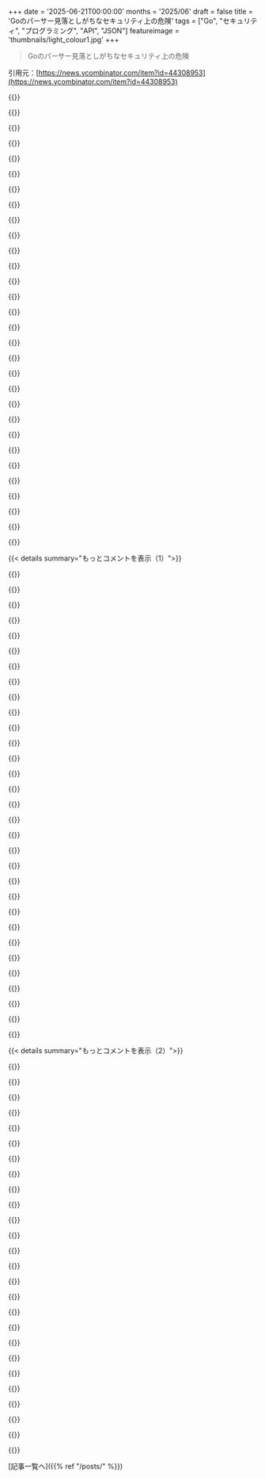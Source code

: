 +++
date = '2025-06-21T00:00:00'
months = '2025/06'
draft = false
title = 'Goのパーサー見落としがちなセキュリティ上の危険'
tags = ["Go", "セキュリティ", "プログラミング", "API", "JSON"]
featureimage = 'thumbnails/light_colour1.jpg'
+++

> Goのパーサー見落としがちなセキュリティ上の危険

引用元：[https://news.ycombinator.com/item?id=44308953](https://news.ycombinator.com/item?id=44308953)




{{<matomeQuote body="Goのパーサー問題ってDTOをビジネスロジックで使い回したり、API間で共有したりする時に起きる話？セキュリティのためにunmarshallしたくないフィールドがあるDTOなんて考えたことなかったな。Goは「DRYじゃなくDO REPEAT YOURSELFしろ！」なのに変な感じ。<br>余談だけど、JS（TypeScriptでも）はこれが避けられなくてイライラする。スプレッド構文が悪さを増してるね。DTOとビジネスオブジェクトを分けるとか、スプレッドを使わないとかすればいいけど。（もしかしたら…はlintエラーにすべきかもね）" userName="bravesoul2" createdAt="2025/06/22 04:04:01" color="">}}




{{<matomeQuote body="TypeScriptでは避けられないってことは全くないよ。アプリの構造次第だけど、今どきはデータの境界でzodとかを使うのが普通だよ。注意は必要だけど（zodの.strictとか）、絶対避けられないわけじゃないってば。" userName="IceDane" createdAt="2025/06/22 09:40:27" color="#785bff">}}




{{<matomeQuote body="はっきり言うべきだったわ。避けられるけど、チェックする仕組みをいっぱい足さないと無理なんだよね。言語そのものは助けてくれないの。Goとかだと、structにフィールドfooがなかったらランタイムにもない。でもJSだとあるかも。それを防ぐにはライブラリが必要。結局、毎回fetchの時に誰かがzodを使うかどうかに頼ってるだけじゃん。" userName="bravesoul2" createdAt="2025/06/22 11:04:40" color="#38d3d3">}}




{{<matomeQuote body="OpenAPIでもできるよ。" userName="paulddraper" createdAt="2025/06/22 15:28:45" color="">}}




{{<matomeQuote body="DTOはOOPからきてて、Javaはその代表選手だよ。でもあちこちで見かけるってば。https://codewithstyle.info/typescript-dto/" userName="paulddraper" createdAt="2025/06/22 15:27:32" color="#ff5733">}}




{{<matomeQuote body="1. Javaは最初からOOで作られたの。ポインタ演算なし、全部クラスにカプセル化とかね。<br>2. C++にはちょっと変なOO機能があるよ--friendsとか多重継承とか。<br>3. 一番大事なのは、Javaは自動メモリ管理でC++よりずっと簡単ってこと。" userName="paulddraper" createdAt="2025/06/23 16:15:17" color="">}}




{{<matomeQuote body="気をつけなきゃいけないのは、もしDisallowUnknownFieldsを使うと、APIの互換性のある変更を扱うのがめちゃくちゃ難しくなるってことだよ--これって普通だし、たいてい良いパターンなんだ。" userName="glenjamin" createdAt="2025/06/21 13:18:25" color="#ff33a1">}}




{{<matomeQuote body="よく言われることだけど、最近は追加フィールドが無視されるのが実はアンチパターンじゃないかと思い始めてるんだ。フィールドが違うのに同じとみなされたり、LLMがツール入力で hallucinate したのに無視されたりして、エッジケースで微妙に間違った挙動になるのを何度も見てきたよ。パースが正確で、変更があれば必ず新しいバージョンになるAPIを作ってみたい気もするな。難しくないと思うけど、応答のダウングレードとか古いバージョンの非推奨化のツールが必要かもね。" userName="georgelyon" createdAt="2025/06/22 00:26:04" color="#785bff">}}




{{<matomeQuote body="便利で労力削減になるんだから、当然セキュリティとは根本的に相反するよね。全部トレードオフだよ。" userName="yencabulator" createdAt="2025/06/22 03:38:57" color="">}}




{{<matomeQuote body="クライアント書いてるなら問題かもね。サーバー書いてるなら、一度有効だった入力は永遠に有効にすべきってルールがあると思うから、フィールドは絶対に消さないんだ。DisallowUnknownFieldsの主な利点は、クライアントが間違った、あるいは無駄なものを送ったって分かりやすくなることだよ。" userName="physicles" createdAt="2025/06/22 02:09:51" color="">}}




{{<matomeQuote body="いや、一度有効だった入力も、非推奨期間を過ぎたら拒否できるよ。本当に意味があるのは、インターフェース（というかシリアライズするもの全部）をバージョン管理することだね。バージョン指定子は、メッセージ全体をパースしなくても簡単にアクセスできると良い（エンドポイントのURLを<br>/api/v1<br>/api/v2<br>とかってバージョンにするのが簡単）。しばらくは2つ（かそれ以上）のバージョンをサポートして、最終的に問題がある古いバージョンは捨てるんだ。推測する必要もなく、未知のフィールドは常に拒否できるよ。" userName="nine_k" createdAt="2025/06/22 07:37:46" color="#45d325">}}




{{<matomeQuote body="APIが最初からバージョン管理を中心に設計されてたら、これも簡単にできるんだけどね。大抵はそうじゃなくて、たくさんのボイラープレートとか重複が必要で、結局全部v1に突っ込まれちゃうんだ。特にルーティングのフォーマットが決まってるフレームワークだと、そういうケースが多いよ。" userName="ljm" createdAt="2025/06/22 11:21:05" color="">}}




{{<matomeQuote body="どれもすごく面白かったけど、あの polyglot json/yaml/xml ペイロードは本当にびっくり！Goのデフォルト XML パーサーが前後のゴミを受け付けるなんて知らなかったよ。JSONはもっと単純なフォーマットだと思ってたけど、現実世界は違うってことかな。「重複キーがあったらどうするか」みたいな、一見無害に見える条件に関する決定にも、長い尾を引く結果があるのは興味深いね。" userName="anitil" createdAt="2025/06/20 01:03:27" color="#ff5733">}}




{{<matomeQuote body="Pythonの JSON パーサーを壊す脱線だけど、これ5年動いてるんだ。ドキュメントには無効な部分をパースすると RecursionError になるなんて書いてない。 JSONDecodeError とか UnicodeDecodeError を指定してるんだよ。（オフがデフォルトのキーへの RecursionError 参照はあるけど、オフでもこれが起きる…）。スクリプトは sys.getrecursionlimit() - 4 個の’[’を生成して Python に食わせる。期待される DecodeError じゃなくて RecursionError で落ちて、当然メモリキャッシュを荒らすんだ。" userName="shakna" createdAt="2025/06/22 07:52:53" color="#ff5733">}}




{{<matomeQuote body="＜https://github.com/python/cpython/issues/135835＞ として報告済みだよ。" userName="jwilk" createdAt="2025/06/23 08:46:13" color="">}}




{{<matomeQuote body="これ、5年前に報告したんだけど、CPython は問題視しなかったんだ。MemoryError と同じように、何か RecursionError を出してもドキュメントなしで許されるってね。’驚くような’挙動はどんな API でも’臭い’だと思ってるから、自分は同意しないけど、彼らのプロジェクトだしね。" userName="shakna" createdAt="2025/06/23 10:19:13" color="#ff5733">}}




{{<matomeQuote body="これだから良いものは手に入らないんだよな。" userName="anitil" createdAt="2025/06/23 00:14:07" color="">}}




{{<matomeQuote body="＞ JSONのパースは簡単だと思ってたけど、現実世界は違うみたいだね。「Parsing JSON Is a Minefield (2018)」という記事もあって、これに関する2024年6月の議論（56コメント）はここだよ。<br>https://news.ycombinator.com/item?id=40555431<br>他にも検索結果があるよ。<br>et al https://hn.algolia.com/?query=parsing%20json%20is%20a%20mine..." userName="mdaniel" createdAt="2025/06/22 16:54:48" color="#45d325">}}




{{<matomeQuote body="攻撃シナリオ2の件だけど、セキュアな設計ならクライアントからの元データを認証サービスにそのまま渡す理由がわからないな。これは「見落としがちな危険」というより、ベストプラクティスが破られてるだけじゃない？<br>ロジックは「Parse, don’t validate」[0]であるべきで、その後でパースしたデータを使うんだよ。<br>[0]: https://hn.algolia.com/?q=https%3A%2F%2Flexi-lambda.github.i..." userName="asimops" createdAt="2025/06/21 13:09:43" color="#45d325">}}




{{<matomeQuote body="これを見てみて。<br>https://bsky.app/profile/filippo.abyssdomain.expert/post/3le...<br>これは暗号における署名ラッピング攻撃の話だけど、今回の件にも当てはまるよ。" userName="securesaml" createdAt="2025/06/21 14:43:22" color="">}}




{{<matomeQuote body="＞ サービス間で一貫性を保つ。複数のサービスで入力を処理する場合、常に同じパーサーを使うか、上記のようなstrictJSONParse関数などの追加の検証レイヤーを実装して、一貫したパース動作を確保する。<br>または「エントリーゲート」サービスを作って、リクエストの検証、承認だけでなく、確実に有効な形式に再エンコードするようにすればいいんじゃない？<br>「攻撃シナリオ2」のAuthService/ProxyServiceの例だと、AuthServiceは単純な「yes/no」ではなく、適切に再シリアライズされたリクエストを返すんだ。例えば、AuthServiceが「UserAction」と「AdminAction」というフィールドを含むリクエストを受け取り、「UserAction」を許可する場合、応答として「UserAction」フィールドは含むけど「AdminAction」フィールドは含まないようなリクエストオブジェクトを返すんだよ。サービスがそのフィールドを無視して、応答にコピーしなかったからね。" userName="Joker_vD" createdAt="2025/06/22 16:01:33" color="#45d325">}}




{{<matomeQuote body="著者はとても分かりやすく書いてくれてるね。素晴らしいよ。他の技術記事もこうあるべきだね。<br>それにしても、一つの文字列がXML, JSON, そしてYAMLとしてパースされうるなんて、本当に驚きだ。" userName="piinbinary" createdAt="2025/06/21 16:07:36" color="">}}




{{<matomeQuote body="そもそも「ユーザー作成」リクエストのDTOに「IsAdmin」フィールドがあるのは何で？ 例を見ると、データモデルの不適切な再利用をしてるみたいだね。<br>こうする方が良くない？<br>type CreateUserRequest struct {<br>Username string<br>Password string<br>}<br>type UserView struct {<br>Username string<br>IsAdmin boolean<br>}<br>みたいにね。<br>DBの行と1対1でマップするモデルを一つだけ持つ必要はないんだよ。これはどの言語でも同じことだね。" userName="octo888" createdAt="2025/06/21 10:35:11" color="#785bff">}}




{{<matomeQuote body="全くその通りだね。これはランタイムやメタファーの欠陥じゃないよ。ここでのバグは、アプリがプライベートなデータを公開APIに晒していることなんだ。これは実装の選択に関係ない間違いだよ。RESTfulインターフェースでもCGIスクリプトでも同じへまはできるんだ。<br>せいぜい、シンプルなシリアライゼーションライブラリ（Goのは確かに最高の一つだけど）が、そういう設計で「データをそのまま送る」という誘惑をより強くする、と主張するなら、目を細めまくれば「見落としがちな危険」と呼べるかもしれないね。<br>でも、見出しの残りは完全にナンセンスだよ。これは「Go」や「パーサー」の話じゃない。全く違うね。" userName="ajross" createdAt="2025/06/21 13:28:58" color="#38d3d3">}}




{{<matomeQuote body="え？ Goの標準ライブラリにあるパーサーについての記事だよ。" userName="tln" createdAt="2025/06/21 13:37:14" color="">}}




{{<matomeQuote body="＞ DBの行と1対1でマップするモデルを一つだけ持つ必要はないんだよ。これはどの言語でも同じことだね<br>一つの理由は、データのコピーを頻繁に避けるためだよ。これは効率の観点だけでなく、シンプルさの観点からも言ってるんだ。データを構造体に機械的に押し込むライブラリがあるのに、その構造体からデータを取り出して別の構造体に押し込むなら、そのライブラリを使う意味は何？ データ移動のコードはどっちにしろ書くことになるじゃないか。<br>私の仕事では、このような傾向を常に見かけるよ。非常に狭い範囲の異なる構造体がたくさんあって、それが何らかのライブラリと連携して、そしてそれらの構造体間でコピーするための大量のサポートコードがあるんだ。結局、データの実際に役立つ作業はほとんどしないんだよ。私は一般的に、奇妙な「構造体詰め込み」ライブラリとの連携が少ない、よりファットな構造体の方が幸せになれると思うね。" userName="delusional" createdAt="2025/06/21 10:55:37" color="">}}




{{<matomeQuote body="「パーサー」とは、非構造化入力（通常はテキスト）を、プログラミング言語のランタイムをよりよく反映した構造化出力に変換するソフトウェアの一部だよ。「パーサーにおけるセキュリティバグ」とは、通常、ソフトウェアに不正、未文書化、または予期しない動作を引き起こす入力の存在として解釈される。<br>この記事には、パーサーやパーサーのバグのようなものについて何も書かれていないね。<br>この記事が気に入らないのは、パーサーを囲むユーザー向けAPIのセマンティクスが「間違いを犯しやすい」ということだと私は推測するよ。それはせいぜいAPI設計に関する記事だね。でもそれは退屈で根拠に乏しく、クリックを稼げないから、彼らはGoのパーサーが安全でないと思わせたいんだろう。" userName="ajross" createdAt="2025/06/21 13:43:56" color="#ff33a1">}}




{{<matomeQuote body="記事 パーサー 何もない。記事 バグ 何もない。記事 主張 何もない。<br>記事 タイトル footguns。タイトル bugs 違う。<br>footgun 非直感 振る舞い 誤用 簡単。" userName="wavemode" createdAt="2025/06/21 14:21:19" color="">}}




{{<matomeQuote body="記事 主張 何もない そう？<br>記事 タイトル Go parsers footguns セキュリティ Unexpected。<br>記事 footgun 何もない。悪い 設計。" userName="dimgl" createdAt="2025/06/21 15:03:30" color="">}}




{{<matomeQuote body="タイトル Go parsers セキュリティ 示唆 明確。<br>記事 本文 parsers 全くない。Go 関係 薄い。<br>意図的 clickbait。あなた 知る。私 知る。皆 知る。<br>議論 pitfall automatic serialization trust boundaries する？<br>Go flame する？ソース 良い 見つける。<br>記事 山 違う。" userName="ajross" createdAt="2025/06/21 17:44:18" color="">}}




{{< details summary="もっとコメントを表示（1）">}}

{{<matomeQuote body="記事 示す。internal model API 直接 公開 セキュリティ footgun。<br>私 見た サイト hack。secrets 誤って 公開 例。<br>API 公開 internal models refactor 難しい 例。<br>layer separation なし maintain 難しい。セキュリティ 問題 多。<br>skip writing lines extra boilerplate model map DTOs。<br>layer separation 欠如 長期 問題。start 時 overengineering 違う。" userName="kgeist" createdAt="2025/06/21 12:42:56" color="#785bff">}}




{{<matomeQuote body="Go JSON parser case-insensitive key handling。<br>XML parser malleability。<br>classic 例 differential-prone behavior。<br>記事 ultimate point。<br>parser 定義 役立つ。parser recognizer。<br>recognizers 違い exploit 可能。<br>bug 必要 なし。difference 必要。<br>footgun 理由。" userName="woodruffw" createdAt="2025/06/21 15:29:29" color="#ff5c5c">}}




{{<matomeQuote body="私 dayjob 見る。different narrow structs library 統合。supporting code copy structs TON。<br>問題 それ 解決？<br>entire internal world outside expose？<br>different views same entities critical。<br>PII public endpoints return easy。internal process 必要。" userName="masklinn" createdAt="2025/06/21 11:03:09" color="">}}




{{<matomeQuote body="layer separation 欠如 長期 問題。start 時 overengineering 違う。私 同意。<br>strong layering interfaces 信じる。しかし struct annotation based parsing 信じない。<br>typically DTOs around code pass 違う。<br>take struct。code poke places actual data structures。<br>specification input structure struct 存在 違う。parsing code consequence 存在。<br>internet driven assume everybody novice。real shame。" userName="delusional" createdAt="2025/06/21 13:05:41" color="#ff5733">}}




{{<matomeQuote body="Go JSON parser case-insensitive key handling。<br>explicit decision convenience。<br>Go struct fields Capitalized export。JSON lower case convention follow tendency。" userName="yencabulator" createdAt="2025/06/22 04:14:25" color="">}}




{{<matomeQuote body="Sorry。English not native language。<br>not mean you novice。<br>take struct。immediately code poke appropriate places actual data structures。<br>specification input structure struct 存在 違う。parsing code consequence 存在。<br>define inputs separately internal data storage。違う。<br>specification input structure struct 存在 違う。parsing code consequence 存在。<br>example give？" userName="kgeist" createdAt="2025/06/21 13:16:51" color="">}}




{{<matomeQuote body="convenient 良い idea 違う！<br>not what Go other parsers do rest post。" userName="woodruffw" createdAt="2025/06/22 13:43:56" color="">}}




{{<matomeQuote body="「内部全体を外部に晒す」って話はしてないんだ。内部データを晒さないために構造体を使う必要なんてないよ。JSONオブジェクトを作る時に、特定のフィールドをフォーマットしないコードを書くだけでいいんだ。そのために新しいデータレイアウトは要らないんだよ。" userName="delusional" createdAt="2025/06/21 13:07:41" color="#ff33a1">}}




{{<matomeQuote body="Goのことは知らないけど、Javaや.NET界隈じゃMapStructみたいなライブラリでこの問題は簡単に解決できるよ。20個フィールドがあるモデルから3つだけ取り出すとか、ちょこっとしたコードで済むんだ。<br>fieldsの名前が合ってれば全部やってくれる。新しい「view」を追加するのも、クラス作ってmapperに1行足すだけ。データのコピーに19行も書かなくていいんだ。<br>ネストしたやつとかnullも扱えるし、reflectionじゃなくてcodegenだから手書きと同じパフォーマンスで、コードも読みやすい。<br>https://mapstruct.org<br>Go開発者は「こんな複雑なのいらない」って言うけど、これこそ自業自発的な問題じゃない？探せば解決策あるかもよ。" userName="homebrewer" createdAt="2025/06/21 12:40:50" color="#ff5c5c">}}




{{<matomeQuote body="例を出すね。JavaのJacksonライブラリは両方のモデルに対応してる。よく見るのはjackson-databindで、クラス定義してフィールドにアノテーションつけてJSONとマッピングする。これはGoとかRustのSerDeに似てるね。このモデルだと、核となる構造体とは別にクラスを宣言するのは超合理的だと思う。<br>もう一つのモデルはJackson Tree Modelって呼ばれてて、Json Objectの表現をそのまま受け取るんだ。そこからフィールドを取って、それがまたオブジェクトだったり配列だったりする。コンパイラやってる人ならASTみたいなもの。<br>Tree Modelなら、クライアントからの生JSONを受け取って、自分で必要なフィールドを取り出すことになる。<br>こうすると、アプリケーション固有のパースが一回で済むし、その場で関連するエラーもいっぱい出せるんだ。Tree Modelは明らかに非効率だけど、効率的に実装する方法もあるよ。" userName="delusional" createdAt="2025/06/21 17:10:59" color="#ff33a1">}}




{{<matomeQuote body="標準ライブラリの他のパーサーはgobとencoding/xmlだね。gobはGo専用フォーマットだからフィールド名のconvention mismatchは起きない。encoding/xmlはJSONみたいに「形が同じ構造体へ変換」って感じじゃなくて、struct tagがXPathみたいなクエリ言語っぽい使い方なんだ。<br>実際のコードだと<br>type Person struct {<br>  FirstName string   `xml:”name＞first”`<br>  LastName  string   `xml:”name＞last”`<br>}<br>みたいな使い方をする。一方でJSONは、「email”: ”jdoe@example.com”, ”name”: ”John Doe”}みたいなのを、ノイズなくパースしたいって明確な願望があったみたいだね。" userName="yencabulator" createdAt="2025/06/22 15:19:02" color="#ff5733">}}




{{<matomeQuote body="うん、それは悪いパターンだね。かなりの数のプロダクションコードで見ることになるだろうな。" userName="liampulles" createdAt="2025/06/21 13:18:18" color="">}}




{{<matomeQuote body="DB行に1:1でマップするモデルを1つだけ持つ必要はないって意見には同意だよ。これはどの言語でも同じ。でも、たくさんのDTOを作るのは面倒だし、俺たち開発者は怠け者だからね。単一の「User」型があちこちで使われてるのを見るのは超一般的。これもUser関連の関数をあらゆるコンテキストで再利用できるようにする（つまり手っ取り早くて怠惰な）アプローチなんだ。" userName="WhyNotHugo" createdAt="2025/06/23 09:47:31" color="">}}




{{<matomeQuote body="GoだとJSONをmapにmarshalできるから、手動でフィールドを抽出することもできるよ。" userName="kgeist" createdAt="2025/06/21 20:54:23" color="">}}




{{<matomeQuote body="「Transfer ObjectsはStorage Objectsではない」っていうFieldingのREST論文からのコンセプトは、RESTの現在の意味にとって重要なんだ。" userName="matthew16550" createdAt="2025/06/21 19:47:25" color="">}}




{{<matomeQuote body="俺は反対だな。JSONキーの大文字・小文字を区別できるようにしたことと、公開されているstruct memberを全部デフォルトでシリアライズするようにしたことは、悪い設計判断だよ。これらの決定は、簡単にセキュアじゃないシステムを生み出す可能性がある。" userName="ioasuncvinvaer" createdAt="2025/06/21 18:14:28" color="#45d325">}}




{{<matomeQuote body="君と俺は違う記事を読んだみたいだね。例えば、JSONキーの大文字・小文字を区別しないことについて、「俺たちの意見では、これはGoのJSONパーサーの最も重要な落とし穴だ。なぜならJavaScript、Python、Rust、Ruby、Java、そして俺たちがテストした他の全てのパーサーと異なるからだ。」って記事は言ってるよ。これがGoに関することじゃないって主張するのは難しいだろうね。誤解しないで、俺もGoは他の人と同じくらい大好きだけど、この記事はGo固有のいくつかのシリアライズに関する問題を間違いなく浮き彫りにしている。" userName="CactusRocket" createdAt="2025/06/21 19:40:33" color="#ff33a1">}}




{{<matomeQuote body="記事がCVEに直接リンクしてるんだから、このフットガン問題は十分証明されてるってことだよ。" userName="mplanchard" createdAt="2025/06/21 15:10:14" color="#45d325">}}




{{<matomeQuote body="ほら見ろ、やっぱりGoの話だよ。オプトアウトのアンマーシャリングにしたのはいいけど、それも脆弱らしいな。逆に、Railsのstrong paramsみたいにオプトインが良いんだって。" userName="x0x0" createdAt="2025/06/21 19:33:08" color="#ff33a1">}}




{{<matomeQuote body="記事のタイトルはクリックベイトじゃないと思うな。一つの例じゃなく、他のも見てよ。Goのパーサーには色々なフットガンがあるのがわかるって。これはGoだけの問題じゃなく、他の言語でもあるんだけど、注目すべき点だよ。この記事はセキュリティとの関連性をしっかり示してると思うね。" userName="woodruffw" createdAt="2025/06/21 19:08:40" color="">}}




{{<matomeQuote body="まったくだね。ドメイン層でデータ型を正確にモデル化して、その上にAPI層を乗せるのがいいんだよ。セキュリティの問題はパーシングライブラリじゃなくて、アーキテクチャ設計の失敗なんだ。" userName="sfvisser" createdAt="2025/06/21 14:10:19" color="#ff5733">}}




{{<matomeQuote body="encoding/xmlみたいな例外を除けば、それはGoのパーサーの限界なんだ。すごく緩くて、XMLとして正しいか検証しないんだよ。XMLの断片に対するクエリ言語みたいなものだと考えた方がいいかも。" userName="yencabulator" createdAt="2025/06/22 04:12:50" color="#ff33a1">}}




{{<matomeQuote body="こういう問題（パーサー差分）があるから、encoding/xmlを使ったGoのSAML実装なんて信じちゃダメなんだ。あれは元々そういう用途じゃないし。だから俺はSAMLを自分で書いたんだよ。（まあ、そもそもSAMLなんて使うなよって話だけどね）" userName="tptacek" createdAt="2025/06/21 17:08:42" color="#38d3d3">}}




{{<matomeQuote body="問題はGoのパーサーそのものじゃなくて、検証レイヤーと処理レイヤーが違う入力データを使ってることなんだ［1］。俺たちはgosaml2とか他のGoのSAMLライブラリにパッチを当てて、認証済みのバイト列だけを処理するようにしたんだ（元のXMLドキュメントじゃなくて）。パッチはここだよ：<br>https://github.com/russellhaering/goxmldsig/commit/e1c8a5b89...<br>https://github.com/russellhaering/gosaml2/commit/99574489327...<br>君が自分で書いたSAMLとXML署名、興味あるな。［1］：https://bsky.app/profile/filippo.abyssdomain.expert/post/3le..." userName="securesaml" createdAt="2025/06/21 18:04:52" color="#38d3d3">}}




{{<matomeQuote body="こういう問題は避けやすいけど、プロトコルバッファの良さがようやくわかった気がするよ。どの言語でも、シリアライズ・デシリアライズの挙動が一貫してるってのは安心できるからね。" userName="aintnolove" createdAt="2025/06/21 12:31:48" color="#38d3d3">}}




{{<matomeQuote body="そうだと嬉しいんだけど、残念ながら違うんだよ :-) パーシングっていうより、言語そのものの違いに関係してるんだ。だって、C++の数値とJavaの数値は違うし、PythonともJavaScriptとも違うだろ。文字列も同じだよ。" userName="chubot" createdAt="2025/06/21 12:58:33" color="">}}




{{<matomeQuote body="protobuf のライブラリってさ、プログラム言語が違っても型を合わせるために、たとえばプラットフォームに依存しない 64bit 整数とか、常に UTF-8 の文字列型を強制するイメージなんだけど、実際はどうなんだろうね？ あんまり protobuf 使ったことないから分からないんだ。" userName="CactusRocket" createdAt="2025/06/21 16:51:43" color="">}}




{{<matomeQuote body="なんでそう思うの？ それって protobuf やパーシングより、プログラミング言語そのものの問題じゃん。<br> protobuf には符号付きも符号なし整数もあるけど、 Java は符号なし整数ないし、 Python は任意精度だし、 JavaScript は昔は double しかなくて、整数は正確に 53bit までしか表せなかったんだ。今は arbitrary size な整数もあるけど、 protobuf のライブラリがそれを使ってるかどうかも分からないし。<br> これだけじゃないよ、言語ごとに全然違うんだってば。 OCaml は 31bit か 63bit 整数だった気がする。<br> https://protobuf.dev/programming-guides/encoding/＃int-types<br> で、文字列も全部の言語で違う。大体 8bit、 16bit、 32bit のコード単位の３つが主流かな。<br> Go と Rust は 8bit 単位が好きだし、 Java と JavaScript は 16bit 単位、 Python や C/C++ は 32bit 単位（コードポイント）だよ。" userName="chubot" createdAt="2025/06/21 17:48:46" color="#ff5c5c">}}




{{<matomeQuote body="なんか説明が悪かったみたい。 バイトとか配列さえあれば、その上に unsigned integer とか 8bit 文字列、 UTF-8 文字列、 UCS-2 とか、何でも自分で実装できるんだよ。 ネイティブ型じゃないから遅いとか、メモリレイアウトが変になるだろうけど、不可能じゃないの。<br> まあ、 JavaScript みたいに整数すらないレベルで機能制限されてる言語なら、完全にサポートするのは無理だろうけどね。" userName="CactusRocket" createdAt="2025/06/21 18:04:44" color="">}}




{{<matomeQuote body="残念だけど、それじゃ問題は解決しないで、ただ先送りしてるだけだよ。<br> 好きな言語で protobuf のジェネレーターを書いてみることをお勧めするな。 C++ からかけ離れてるほど、難しい決断をしなきゃいけないって分かるはずだよ。<br> そのやり方でやってみると、 Go とかのイディオマティックなコードと連携する時に“税金”（コスト）を感じるだろうし、そしたら多分逆の決断をするだろうね。<br> “機能制限されてる”って話だけど、 protobuf の API 設計の議論って、大体こんな感じなんだよね。 特定の言語のユーザーが他の言語のユーザーの視点を想像できないっていう。<br> たとえば、符号付きか符号なしかが世の中の決まりなのか、それとも単なる実装の詳細なのか、とかね。<br> あと、 C/C++ より表現力が豊かなのも問題なんだ −− 例えば、 Python のイディオマティックなコードから見ると、 protobuf のデータモデルも問題を引き起こすんだよ。<br> C/C++ の中でも、 C++ 03 とスマートポインターのある C++ 11 みたいに、複数の“方言”があるでしょ（将来もっと増えるだろうけど）。 こういうスタイルが、 protobuf の v1 と v2 の API に対応してるんだ。<br> （俺は protobuf の v1 と v2 を何年も使ったし、 protobuf の v3 Python API の設計レビューもしたよ）<br> 要するに、 protobuf は魔法じゃないってこと。コード生成と組み合わされた別のパーシング形式で、いくつかの技術的な問題は解決するけど、全部じゃない。 パーシングとかシリアライズに関する議論もなくならないよ！" userName="chubot" createdAt="2025/06/21 20:44:07" color="#ff33a1">}}

{{</details>}}




{{< details summary="もっとコメントを表示（2）">}}

{{<matomeQuote body="“一貫したシリアライズ/デシリアライズ体験が保証される”って言うけどさ、 protobuf の実装ってそんなにたくさんある？ C ライブラリとか proto コンパイラをラップしてるのがいくつあるの？ 一貫性って、下にある単一の文化（ monoculture ）からきてるだけかもしれないよ。まあ、それは結局「 protobuf は YAML じゃないし、 JSON じゃない」っていう無限ループになるけどさ。<br> 話がそれちゃったけど、これも全部、 pure Python のデシリアライザー/ディセクターがなかったから、自分で実装したっていう単純な理由からなんだよね。" userName="m3047" createdAt="2025/06/22 16:22:45" color="">}}




{{<matomeQuote body="ここで似たようなメリットを得るには、 RPC スタイルの JSON API を OpenAPI spec に書いて、そこから Go の struct とかルートハンドラーを生成するってやり方でもいいと思うな。俺は Go のプロジェクトだと大体そうしてるよ。" userName="liampulles" createdAt="2025/06/21 13:41:25" color="">}}




{{<matomeQuote body="でもさ、この記事は厳密にはパーサーのバグについてってわけじゃないから、データフォーマットを変えても、そこで説明されてる問題のほとんどからは救われないと思うな。" userName="nottorp" createdAt="2025/06/22 07:55:23" color="">}}




{{<matomeQuote body="Go プログラマーじゃない俺から見ると、表面上はフィールドのメタデータに文字列（構造体タグ）を使うのって、 Rust のマクロ（コンパイル時にメタデータを解析）とか Java のアノテーション（ランタイムに処理されるけど、少なくともオプションを分解するために文字列を解析する必要はない）と比べると、かなり後退してるように見えるんだよね。<br> accidental omitempty とか − が、実際に問題を起こさないとしても、その変さの良い例だと思うよ。" userName="e_y_" createdAt="2025/06/21 08:44:42" color="">}}




{{<matomeQuote body=".NET プログラマーとして、メタデータの“stringly typed”な性質にはゾッとするけど、 Go の選択にはずっと困惑してるんだ。<br> だから、 .NET では、君が言う Java みたいに、属性を使ってるんだ。例えば JsonPropertyName(“username”) とか JsonIgnore とかね。<br> これはシンプルで分かりやすいんだ。 JsonPropertyName 属性は上書き用で、クラス全体の命名ポリシーも設定できるんだ。 camelCase がデフォルトで、 kebab-case、 snake_case なんかも代替のデフォルトとしてあるんだ。<br> C＃/.NET はもちろん、 public なプロパティがあるっていう利点があって、これらはデフォルトでシリアライズされるんだ。 private なプロパティはされないから、公開したくないものをうっかり公開しちゃう可能性は低いんだよね。<br> これに対して Go のアプローチは、 Python とよく似ていて、大文字/小文字の慣習で private か public か決めるんでしょ。（間違ってたら訂正してね）<br> 最初の例もまだ混乱するんだよね。 IsAdmin がユーザーから来るなら、それはデシリアライズしたいだろうし、そうじゃないなら DTO に入れるべきじゃないんだ。<br> デシリアライズはそこでちょっとした“おとり”（ red-herring ）だよ。 「このユーザーは管理者を作る権限がある？」っていう検証ステップがあるべきなんだ。<br> ユーザー入力から直接プロパティを使って更新されるユーザーのクラスがあるっていう考え方は、俺には変に感じるけど、俺は“エンタープライズプログラマー”として、全ての間にもっとレイヤーを置きたがるだけだって思われるかもね。" userName="xnorswap" createdAt="2025/06/21 12:06:46" color="#ff33a1">}}




{{<matomeQuote body="Go で大文字/小文字で public か private か決めるのを“convention”（慣習）って呼ぶのは誤解を招くと思うよ。<br> Python だと obj._field って書けば _field にアクセスできるんだ。それは強制されてなくて、ユーザーに「触るな」っていう注意書きみたいなもんなんだ。<br> でも Go だと、 obj.field はコンパイルエラーになる。小文字で始まるフィールドはマジで private なんだよ。これは強制されるんだ。<br> だから、それは真のプライベートフィールドだけど、ちょっと…ユニークな構文だって考えた方がいいと思うよ。" userName="hmry" createdAt="2025/06/21 13:06:06" color="#38d3d3">}}




{{<matomeQuote body="GoはPythonと違って名前の大小で公開/非公開が決まるらしいね（俺が間違ってたら教えてくれ）。Goは可視性をケーシングに紐付けてて、非公開フィールドはシリアライズしない、公開フィールドだけだってさ。Pythonには可視性って概念自体ないんだ。慣習として`_`付きの属性にはアクセスしないことになってるけど、止められはしないんだよ。" userName="masklinn" createdAt="2025/06/21 13:44:03" color="#ff5c5c">}}




{{<matomeQuote body="30758への返信だぜ。`_`付きの属性にアクセスしないっていう慣習だけど、ちゃんとしたPythonプロジェクトならリンターか型チェッカーを最低一つは使うはずで、それで簡単に強制できるんだよ。" userName="maleldil" createdAt="2025/06/21 17:45:14" color="#45d325">}}




{{<matomeQuote body="これって変なだけじゃなくて、危ないやり方だぜ。フィールドが増えるにつれて検証を漏らしやすくなるからね。俺的には、全フィールドを明示的に検証する方が良いと思うよ。" userName="grey-area" createdAt="2025/06/21 12:28:45" color="#38d3d3">}}




{{<matomeQuote body="普通のGoプログラマーとして言うけど、うん、struct tagはマジでクソだね。複数の“アノテーション”を1つのstruct tag文字列にまとめようとすると、さらに最悪になる。Goがアノテーションとかマクロって考え方にすごく反対で、明確な制御フローって考え方をすごく大事にしてるからこうなってるんだ。そして、これが俺がこの言語を愛してる理由の一つでもある。でも、JSONとかXMLのマッピングみたいに、アノテーションがめちゃくちゃ役立つユースケースが使いにくくなるっていう代償もあるんだ。Goにもっとコンパイル時のマクロがあるって考えは俺にとって面白いけど、同時にGoの制御フローのデバッグしやすさとか分かりやすさは俺がこの言語を大好きな理由の一つだから、Goにもっとメタプログラミング能力があると必然的に生まれるであろう“魔法”みたいなWebフレームワークができる可能性は招きたくないんだ。だから、この結果は受け入れる覚悟ができてるって感じかな。:/" userName="liampulles" createdAt="2025/06/21 13:33:05" color="#785bff">}}




{{<matomeQuote body="30761への返信だよ。アノテーションに制御フローはないんだぜ。単に項目にメタデータを付けるだけ。struct tagとの違いは、そのメタデータが構造化されてるってこと。" userName="masklinn" createdAt="2025/06/21 17:16:31" color="">}}




{{<matomeQuote body="うん、ごめん、ここが分かりにくかったね。俺が言いたかったのは、Goがアノテーションを避けるのは、裏で色々自動でやってくれる魔法みたいなフレームワークとか、他の種類のメタプログラミングを招くからだよ。" userName="liampulles" createdAt="2025/06/23 09:24:29" color="">}}




{{<matomeQuote body="君の気持ちは分かるぜ。Springみたいに色々なことやってくれる魔法フレームワークはたくさんあって、何が起きてるのか理解するのが超大変なんだ。解決策は、普通はもっと良い言語を持つことなんだ。型システムがすごく強力で、そういうハックが必要ない言語ね。残念ながら、そういう言語で生産性を上げるにはその型システムを学ばなきゃいけないし、多かれ少なかれ最初から学ぶ必要がある—これはGoogleがGoで避けたいことだったんじゃないかな、人の入れ替わりを考慮してね。" userName="valenterry" createdAt="2025/06/21 16:32:17" color="#ff5c5c">}}




{{<matomeQuote body="それは「より良い」言語ってより「違う」言語の問題なんじゃないかな。どんな言語設計にも明らかにトレードオフはあるしね。面白いかもしれないのは、システムの一部を一つの言語で書いて、他の部分を別の言語で書けるような言語エコシステムだね。BEAMとかJVMランタイムはそれを許してるけど、違う言語がお互いの強みを活かして上手く連携してる良い例はあまり見たことない気がする。" userName="liampulles" createdAt="2025/06/23 09:32:38" color="#38d3d3">}}




{{<matomeQuote body="ええと、俺が言いたかったのは、なんか言語機能が足りないってことなんだよ。だから、その機能が追加されて言語が「良く」なるか、その機能が既にある「違う」言語を選ぶか、ってことなんだ。だから、うん、そうさ。<br>BEAMとかJVMランタイムはこれを許してるけど、違う言語がお互いの強みを活かして上手く連携してる良い例はあまり見たことない気がする。<br>多分、ランタイムが常に最低共通項になるからだろうな。とはいえ、Scalaで書かれたAkkaとかSparkみたいなツールがJavaから使われる例はたくさんあるよ。もちろんその逆もね。" userName="valenterry" createdAt="2025/06/23 10:45:02" color="">}}




{{<matomeQuote body="struct tagで一番イラつくのは、タグ文字列内の別々の値とかフィールドの標準がないことだね。JSONだとカンマを使うのに、Gorm（確か）だとセミコロンだったりさ。これで何回か頭を抱えたことがあるよ。" userName="theasisa" createdAt="2025/06/22 11:09:01" color="#785bff">}}




{{<matomeQuote body="Goのstruct tagは、ある人にはバカげてるけど、ある人には素晴らしいんだ。多くの機能の80%を、複雑さとコストの20%で実現するGoの80/20デザインの典型例だね。<br>struct tagは重要なシナリオを簡単に扱えるようにしてる。でも、annotationみたいに他のシナリオまでカバーしようとはしないんだ。function tagでもvariable tagでもないし、汎用annotationでもない。structのフィールドのためだけのannotationなんだ。<br>annotationとかmacroみたいに強力かって？当然そんなことない、全然だよ。<br>実装、理解、使うのがそんなに複雑かって？それもないね。<br>80/20デザインさ。コストの20%で機能の80%。" userName="kjksf" createdAt="2025/06/21 10:08:47" color="#785bff">}}




{{<matomeQuote body="Goのシンプル化って、他の場所に複雑さ持ち込むこと多いよね。この記事がstringly-typedなDSLの正確性の複雑さで示してるみたいにさ。<br>タダ飯なんてなくて、Goがその結果を得るためにした妥協は、設計段階で完全に予測できた形でエラーにつながりやすいってことが明らかになってる。" userName="Philpax" createdAt="2025/06/21 12:26:38" color="">}}




{{<matomeQuote body="＞Goのシンプル化って、他の場所に複雑さ持ち込むこと多いよね<br>たまにあるけど、「多い」ってほどかな？Goのシンプル化のおかげで、コードベースの大部分は…まあ…シンプルになるんだよ。<br>その代わり、エッジケースで少し複雑になるコストはかかる。それは全然受け入れられるトレードオフだね。普通の部分がシンプルになる代わりに、変な部分が複雑になるのは許容できるよ。エッジケースを簡単にするために、常により高いレベルの複雑さに対処するよりマシだ。<br>＞タダ飯なんてない<br>これには同意。タダ飯じゃないけど、すごくリーズナブルな値段だよ（壁に穴が開いてるようなレストランで、値段の割にめちゃくちゃ美味い飯が出てくるみたいな）。<br>＞Goがその結果を得るためにした妥協は、設計段階で完全に予測できた形でエラーにつながりやすいってことが明らかになってる<br>ここも同意だね。でも、俺はこれをメリットとして見てる。エラーになりやすい部分が、設計時に十分明確に見えるんだ。ここにもタダ飯はないけど、どっちの部分をエラーになりやすくするかでGoがしたトレードオフは気に入ってるよ。他の言語で、そういうエラーになりやすい箇所を減らすために大幅に複雑さを増やした結果、かえってエラーになりやすい場所の表面積が増えたってのが俺の経験だね。<br>デザイン空間の他の場所の方がより良いトレードオフだって主張できるかって？もちろん、特に特定の問題に対してはね。でも、この場所は〜95%のことで本当によく機能してるように見える。" userName="Kamq" createdAt="2025/06/21 16:09:41" color="#45d325">}}




{{<matomeQuote body="んー、null値とかデフォルトのzero-valueはそんな簡単に看過できないな。あれでいつも困ってるし、代替策（明示的な代入）より意味があるほどシンプルでもない。<br>あとはmutability修飾子とか。確かに余分な機能だけど、機能が少ない方が魅力的なのは否定しない。でも、immutableってフラグを立てられると、これから扱う全てのコードが楽になるんだよ。<br>genericsを15年も入れなかったことを考えてみてよ。ある意味言語をシンプルにはするけど、genericsが必要な時はreflectionを使わなきゃいけなくて、それはgenericsよりよっぽど複雑だよ。macroだって不人気とはいえ、codegenよりはマシだ。<br>繰り返しになるけど、ミニマリズムの魅力は分かるよ。でも、これらの機能のコスト/メリット分析を見ると、どれも圧倒的なプラスになってる。なんか「良いものは持てない」みたいな全体的なポリシーは、不必要に厳しくて、みんなを損させてる気がする。" userName="bccdee" createdAt="2025/06/28 01:54:02" color="#ff5c5c">}}




{{<matomeQuote body="＞Goのシンプル化って、他の場所に複雑さ持ち込むこと多いよね<br>まさにこれ。<br>基本的に：複雑な圧縮アルゴリズムがあるとする？はい、それは複雑だけど、結果のファイルサイズ（=プログラムの複雑さ）は小さくなる。<br>すごく基本的な圧縮アルゴリズムを使うと、アルゴリズム自体は理解しやすいけど、ファイルサイズははるかに大きくなる。<br>それはトレードオフだね。でも、プロとして、ちゃんと時間をかけて良い複雑な圧縮アルゴリズムを一度しっかり学んで、それから書く全てのプログラムで恩恵を受けるべきだと思うんだ。" userName="valenterry" createdAt="2025/06/21 16:34:23" color="">}}




{{<matomeQuote body="＞ちゃんと時間をかけて良い複雑な圧縮アルゴリズムを一度しっかり学んで<br>[ここにPikeのGoogleの若いプログラマーについての引用が入る]<br>それってGoの哲学じゃないんだよ。Goの規約は、効率よりもできるだけ明白であることなんだ。それが好きな人もいれば、そうじゃない人もいる。俺はそれが嫌だから、Goを使うのをやめた。" userName="maleldil" createdAt="2025/06/21 17:49:44" color="">}}




{{<matomeQuote body="80/20デザインって良くない気がしてきた。worse is betterに driven されてるように見える多くのことが、気候変動とか見ると…それって価値があったの？" userName="timeon" createdAt="2025/06/21 20:36:33" color="">}}




{{<matomeQuote body="そう、多くの理由でひどいアイデアだよ、セキュリティだけじゃなくてね。文字列の中に隠された、定義が不明確でよく理解されてないDSLみたいだ。<br>でも、struct tagを使わないこともできるんだ。代わりにmapにunmarshalして、必要なキーを選んだり、検証したり、それから値を設定したりできる。<br>公開する時も同じ。俺は、型に紐づいたこのよく分からない文字列キーに基づいてデフォルトですべてを公開するより、公開するキーを定義する明示的なビューを持つ方が好きだよ。" userName="grey-area" createdAt="2025/06/21 12:22:07" color="#45d325">}}




{{<matomeQuote body="struct tagは、フィールドをフィールドにマッピングするために必要な定型コードを大幅に削減するんだ。理解すると、本当にかなり斬新だね。" userName="reactordev" createdAt="2025/06/21 10:41:16" color="">}}

{{</details>}}



[記事一覧へ]({{% ref "/posts/" %}})
